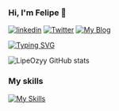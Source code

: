 
### Hi, I'm Felipe 👾

[![linkedin](https://img.shields.io/badge/LinkedIn-0077B5?style=for-the-badge&logo=linkedin&logoColor=white)](https://www.linkedin.com/in/felipe-henrique-natal-8b2586241/)
[![Twitter](https://img.shields.io/badge/Twitter-1DA1F2?style=for-the-badge&logo=twitter&logoColor=white)](https://x.com/Ozyy_upx)
[![My Blog](https://img.shields.io/badge/GitHub%20Pages-222222?style=for-the-badge&logo=github%20Pages&logoColor=white)](https://lipeozyy.github.io)


[![Typing SVG](https://readme-typing-svg.demolab.com?font=Fira+Code&size=19&pause=1000&color=11F72D&width=435&lines=Exploit+Today+)](https://git.io/typing-svg)

![LipeOzyy GitHub stats](https://github-readme-stats.vercel.app/api?username=LipeOzyy&show_icons=true&theme=radical)    


### My skills

[![My Skills](https://skillicons.dev/icons?i=c,cpp,python,bash,powershell,php,js,linux)](https://skillicons.dev)


    
    

<br></br>

